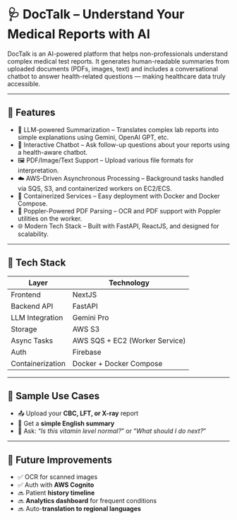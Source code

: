 # 🩺 DocTalk – Understand Your Medical Reports with AI

DocTalk is an AI-powered platform that helps non-professionals understand complex medical test reports. It generates human-readable summaries from uploaded documents (PDFs, images, text) and includes a conversational chatbot to answer health-related questions — making healthcare data truly accessible.

---

## 🚀 Features

- 🧠 LLM-powered Summarization – Translates complex lab reports into simple explanations using Gemini, OpenAI GPT, etc.
- 💬 Interactive Chatbot – Ask follow-up questions about your reports using a health-aware chatbot.
- 🖼️ PDF/Image/Text Support – Upload various file formats for interpretation.
- ☁️ AWS-Driven Asynchronous Processing – Background tasks handled via SQS, S3, and containerized workers on EC2/ECS.
- 🐳 Containerized Services – Easy deployment with Docker and Docker Compose.
- 🧾 Poppler-Powered PDF Parsing – OCR and PDF support with Poppler utilities on the worker.
- 🌐 Modern Tech Stack – Built with FastAPI, ReactJS, and designed for scalability.

---

## 🧱 Tech Stack

| Layer            | Technology                    |
|------------------|-------------------------------|
| Frontend         | NextJS                        |
| Backend API      | FastAPI                       |
| LLM Integration  | Gemini Pro                    |
| Storage          | AWS S3                        |
| Async Tasks      | AWS SQS + EC2 (Worker Service)|
| Auth             | Firebase                      |
| Containerization | Docker + Docker Compose       |

---

## 🧪 Sample Use Cases

- 📤 Upload your **CBC, LFT, or X-ray** report  
- 📄 Get a **simple English summary**  
- 🤖 Ask: “*Is this vitamin level normal?*” or “*What should I do next?*”  

---

## 🧰 Future Improvements

- ✅ OCR for scanned images  
- ✅ Auth with **AWS Cognito**  
- 🔜 Patient **history timeline**  
- 🔜 **Analytics dashboard** for frequent conditions  
- 🔜 Auto-**translation to regional languages**  

